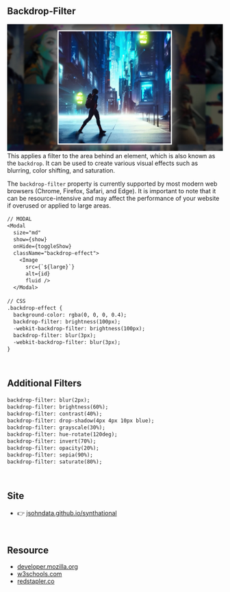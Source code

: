## Backdrop-Filter
[![Read Me](./images/readme.webp)](https://jsohndata.github.io/synthational/)
This applies a filter to the area behind an element, which is also known as the `backdrop`. It can be used to create various visual effects such as blurring, color shifting, and saturation.  

The `backdrop-filter` property is currently supported by most modern web browsers (Chrome, Firefox, Safari, and Edge). It is important to note that it can be resource-intensive and may affect the performance of your website if overused or applied to large areas.

```
// MODAL
<Modal 
  size="md"
  show={show} 
  onHide={toggleShow} 
  className="backdrop-effect">
    <Image 
      src={`${large}`}             
      alt={id}
      fluid />
  </Modal>

// CSS
.backdrop-effect {
  background-color: rgba(0, 0, 0, 0.4);
  backdrop-filter: brightness(100px);  
  -webkit-backdrop-filter: brightness(100px);  
  backdrop-filter: blur(3px);  
  -webkit-backdrop-filter: blur(3px);
}
````      

<br>

## Additional Filters
```
backdrop-filter: blur(2px);
backdrop-filter: brightness(60%);
backdrop-filter: contrast(40%);
backdrop-filter: drop-shadow(4px 4px 10px blue);
backdrop-filter: grayscale(30%);
backdrop-filter: hue-rotate(120deg);
backdrop-filter: invert(70%);
backdrop-filter: opacity(20%);
backdrop-filter: sepia(90%);
backdrop-filter: saturate(80%);
```

<br>

## Site 
* 👉 [jsohndata.github.io/synthational](https://jsohndata.github.io/synthational/)

<br>

## Resource
* [developer.mozilla.org](https://developer.mozilla.org/en-US/docs/Web/CSS/backdrop-filter)
* [w3schools.com](https://www.w3schools.com/cssref/css3_pr_backdrop-filter.php)
* [redstapler.co](https://redstapler.co/css-backdrop-filter-vs-filter-which-one-to-use/)
